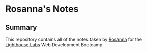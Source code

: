 # Rosanna's Notes

## Summary 

This repository contains all of the notes taken by [Rosanna](https://github.com/rosanna-zs) for the [Lighthouse Labs](https://www.lighthouselabs.ca/) Web Development Bootcamp.

